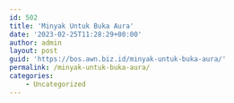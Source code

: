 ```yaml
---
id: 502
title: 'Minyak Untuk Buka Aura'
date: '2023-02-25T11:28:29+00:00'
author: admin
layout: post
guid: 'https://bos.awn.biz.id/minyak-untuk-buka-aura/'
permalink: /minyak-untuk-buka-aura/
categories:
    - Uncategorized
---
```


